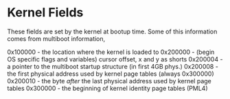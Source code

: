 # Kernel Fields

These fields are set by the kernel at bootup time. Some of this information comes from multiboot information, 

0x100000 - the location where the kernel is loaded to
0x200000 - (begin OS specific flags and variables)
           cursor offset, x and y as shorts
0x200004 - a pointer to the multiboot startup structure (in first 4GB phys.)
0x200008 - the first physical address used by kernel page tables (always 0x300000)
0x200010 - the byte *after* the last physical address used by kernel page tables
0x300000 - the beginning of kernel identity page tables (PML4)

